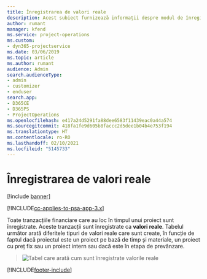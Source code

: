 ```yaml
---
title: Înregistrarea de valori reale
description: Acest subiect furnizează informații despre modul de înregistrare a valorilor reale.
author: rumant
manager: kfend
ms.service: project-operations
ms.custom:
- dyn365-projectservice
ms.date: 03/06/2019
ms.topic: article
ms.author: rumant
audience: Admin
search.audienceType:
- admin
- customizer
- enduser
search.app:
- D365CE
- D365PS
- ProjectOperations
ms.openlocfilehash: e417a24d5291fa88dee6583f11439eac0a44a574
ms.sourcegitcommit: 418fa1fe9d605b8faccc2d5dee1b04b4e753f194
ms.translationtype: HT
ms.contentlocale: ro-RO
ms.lasthandoff: 02/10/2021
ms.locfileid: "5145733"
---
```

# <a name="recording-actuals"></a>Înregistrarea de valori reale 

[!include [banner](../includes/psa-now-project-operations.md)]

[!INCLUDE[cc-applies-to-psa-app-3.x](../includes/cc-applies-to-psa-app-3x.md)]

Toate tranzacțiile financiare care au loc în timpul unui proiect sunt înregistrate. Aceste tranzacții sunt înregistrate ca **valori reale**. Tabelul următor arată diferitele tipuri de valori reale care sunt create, în funcție de faptul dacă proiectul este un proiect pe bază de timp și materiale, un proiect cu preț fix sau un proiect intern sau dacă este în etapa de prevânzare.

> ![Tabel care arată cum sunt înregistrate valorile reale](media/advanced-table2.png)


[!INCLUDE[footer-include](../includes/footer-banner.md)]